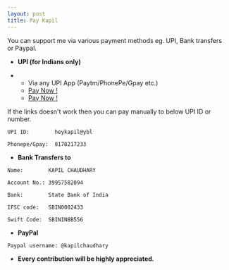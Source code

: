 ```yaml
---
layout: post
title: Pay Kapil
---
```


You can support me via various payment methods eg. UPI, Bank transfers or Paypal.

+ **UPI (for Indians only)**

 + + Via any UPI App (Paytm/PhonePe/Gpay etc.)
   + <a href="upi://pay?pa=k-c@sbi&amp;pn=Kapil-Chaudhary&amp;cu=INR" class="upi-pay1">Pay Now !</a>
   + <a href="upi://pay?pa=kapilin@ibl&amp;pn=Kapil-Chaudhary&amp;cu=INR" class="upi-pay1">Pay Now !</a>

If the links doesn't work then you can pay manually to below UPI ID or number.

```
UPI ID:        heykapil@ybl
```

```
Phonepe/Gpay:  8178217233
```


+ **Bank Transfers to**

```
Name:        KAPIL CHAUDHARY
```
```
Account No.: 39957582094
```
```
Bank:        State Bank of India
```
```
IFSC code:   SBIN0002433
```
```
Swift Code:  SBININBB556
```

+ **PayPal**

```
Paypal username: @kapilchaudhary
```



+ **Every contribution will be highly appreciated.**
